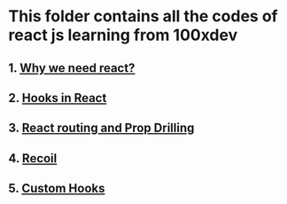 # This folder contains all the codes of react js learning from 100xdev

## 1. [Why we need react?](./01-why_react)

## 2. [Hooks in React](./02-react_hooks/)
## 3. [React routing and Prop Drilling](./04-recoil/)
## 4. [Recoil](./04-recoil/)
## 5. [Custom Hooks](./05-custom-hooks/)